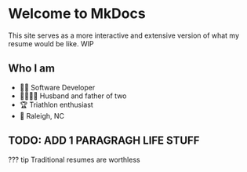 # Welcome to MkDocs

This site serves as a more interactive and extensive version of what my resume would be like. WIP

## Who I am

* 👨‍💻 Software Developer 
* 👨‍👩‍👦‍👦  Husband and father of two 
* 🏆 Triathlon enthusiast 
* 📍 Raleigh, NC 

## TODO: ADD 1 PARAGRAGH LIFE STUFF

??? tip
    Traditional resumes are worthless

